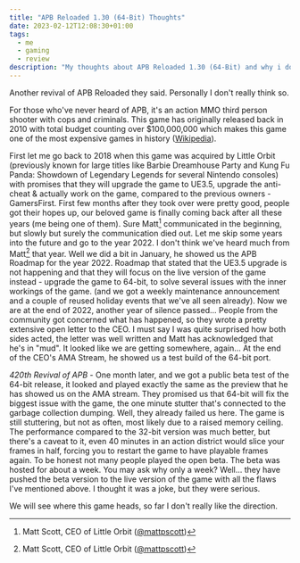 ```yaml
---
title: "APB Reloaded 1.30 (64-Bit) Thoughts"
date: 2023-02-12T12:08:30+01:00
tags:
  - me
  - gaming
  - review
description: "My thoughts about APB Reloaded 1.30 (64-Bit) and why i don't think it's the resurrection of the game."
---
```


Another revival of APB Reloaded they said. Personally I don't really think so.

For those who've never heard of APB, it's an action MMO third person shooter with cops and criminals. This game has originally released back in 2010 with total budget counting over $100,000,000 which makes this game one of the most expensive games in history ([Wikipedia](https://en.wikipedia.org/wiki/APB:_All_Points_Bulletin)).

First let me go back to 2018 when this game was acquired by Little Orbit (previously known for large titles like Barbie Dreamhouse Party and Kung Fu Panda: Showdown of Legendary Legends for several Nintendo consoles) with promises that they will upgrade the game to UE3.5, upgrade the anti-cheat & actually work on the game, compared to the previous owners - GamersFirst. First few months after they took over were pretty good, people got their hopes up, our beloved game is finally coming back after all these years (me being one of them). Sure Matt[^1] communicated in the beginning, but slowly but surely the communication died out. Let me skip some years into the future and go to the year 2022. I don't think we've heard much from Matt[^1] that year. Well we did a bit in January, he showed us the APB Roadmap for the year 2022. Roadmap that stated that the UE3.5 upgrade is not happening and that they will focus on the live version of the game instead - upgrade the game to 64-bit, to solve several issues with the inner workings of the game. (and we got a weekly maintenance announcement and a couple of reused holiday events that we've all seen already). Now we are at the end of 2022, another year of silence passed... People from the community got concerned what has happened, so they wrote a pretty extensive open letter to the CEO. I must say I was quite surprised how both sides acted, the letter was well written and Matt has acknowledged that he's in "mud". It looked like we are getting somewhere, again... At the end of the CEO's AMA Stream, he showed us a test build of the 64-bit port.

*420th Revival of APB* - One month later, and we got a public beta test of the 64-bit release, it looked and played exactly the same as the preview that he has showed us on the AMA stream. They promised us that 64-bit will fix the biggest issue with the game, the one minute stutter that's connected to the garbage collection dumping. Well, they already failed us here. The game is still stuttering, but not as often, most likely due to a raised memory ceiling. The performance compared to the 32-bit version was much better, but there's a caveat to it, even 40 minutes in an action district would slice your frames in half, forcing you to restart the game to have playable frames again. To be honest not many people played the open beta. The beta was hosted for about a week. You may ask why only a week? Well... they have pushed the beta version to the live version of the game with all the flaws I've mentioned above. I thought it was a joke, but they were serious.

We will see where this game heads, so far I don't really like the direction.

[^1]: Matt Scott, CEO of Little Orbit ([@mattpscott](https://twitter.com/mattpscott))